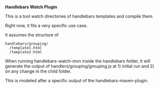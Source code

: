 **Handlebars Watch Plugin**

This is a tool watch directories of handlebars templates and compile them.

Right now, it fits a very specific use case.

It assumes the structure of

    handlebars/grouping/
      /template1.html
      /template2.html

When running handlebars-watch-mvn inside the handlebars folder, it will generate the output of handlers/grouping/grouping.js at 1) initial run and 2) on any change in the child folder.

This is modeled after a specific output of the handlebars-maven-plugin.
